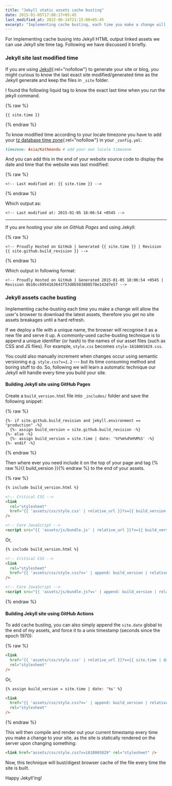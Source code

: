 ```yaml
---
title: "Jekyll static assets cache busting"
date: 2015-01-05T17:08:17+05:45
last_modified_at: 2022-06-14T21:15:00+05:45
excerpt: "Implementing cache busting, each time you make a change will allow the user's browser to download the latest site assets."
---
```


For implementing cache busing into Jekyll HTML output linked assets we can use Jekyll site time tag. Following we have discussed it briefly.

### Jekyll site last modified time

If you are using [Jekyll](http://jekyllrb.com/){:rel="nofollow"} to generate your site or blog, you might curious to know the last exact site modified/generated time as the Jekyll generate and keep the files in `_site` folder.

I found the following liquid tag to know the exact last time when you run the jekyll command.

{% raw %}

```liquid
{{ site.time }}
```

{% endraw %}

To know modified time according to your locale timezone you have to add your [tz database time zone](http://en.wikipedia.org/wiki/List_of_tz_database_time_zones){:rel="nofollow"} in your `_config.yml`:

```rb
timezone: Asia/Kathmandu # add your own locale timezone
```

And you can add this in the end of your website source code to display the date and time that the website was last modified:

{% raw %}

```text
<!-- Last modified at: {{ site.time }} -->
```

{% endraw %}

Which output as:

```text
<!-- Last modified at: 2015-01-05 18:06:54 +0545 -->
```

---

If you are hosting your site on _GitHub Pages_ and using Jekyll:

{% raw %}

```text
<!-- Proudly Hosted on GitHub | Generated {{ site.time }} | Revision {{ site.github.build_revision }} -->
```

{% endraw %}

Which output in following format:

```text
<!-- Proudly Hosted on GitHub | Generated 2015-01-05 18:06:54 +0545 | Revision 8b10cc6954163643f53d0b503888578e143d7e57 -->
```

### Jekyll assets cache busting

Implementing cache-busting each time you make a change will allow the user's browser to download the latest assets, therefore you get no site assets breakages until a hard refresh.

If we deploy a file with a unique name, the browser will recognise it as a new file and serve it up. A commonly-used cache-busting technique is to append a unique identifier (or hash) to the names of our asset files (such as CSS and JS files). For example, `style.css` becomes `style-1618065829.css`.

You could also manually increment when changes occur using semantic versioning e.g. `style.css?v=1.2` --- but its time consuming method and boring stuff to do. So, following we will learn a automatic technique our Jekyll will handle every time you build your site.

#### Building Jekyll site using GitHub Pages

Create a `build_version.html` file into `_includes/` folder and save the following snippet:

{% raw %}

```liquid
{%- if site.github.build_revision and jekyll.environment == "production" -%}
  {%- assign build_version = site.github.build_revision -%}
{%- else -%}
  {%- assign build_version = site.time | date: '%Y%m%d%H%M%S' -%}
{%- endif -%}
```

{% endraw %}

Then where ever you need include it on the top of your page and tag {% raw %}{{ build_version }}{% endraw %} to the end of your assets.

{% raw %}

```html
{% include build_version.html %}

<!-- Critical CSS -->
<link
  rel="stylesheet"
  href="{{ 'assets/css/style.css' | relative_url }}?v={{ build_version }}"
/>

<!-- Core JavaScript -->
<script src="{{ 'assets/js/bundle.js' | relative_url }}?v={{ build_version }}"></script>
```

Or,

```html
{% include build_version.html %}

<!-- Critical CSS -->
<link
  rel="stylesheet"
  href="{{ 'assets/css/style.css?v=' | append: build_version | relative_url }}"
/>

<!-- Core JavaScript -->
<script src="{{ 'assets/js/bundle.js?v=' | append: build_version | relative_url }}"></script>
```

{% endraw %}

#### Building Jekyll site using GitHub Actions

To add cache busting, you can also simply append the `site.date` global to the end of my assets, and force it to a unix timestamp (seconds since the epoch 1970):

{% raw %}

```html
<link
  href="{{ 'assets/css/style.css' | relative_url }}?v={{ site.time | date: '%s' }}"
  rel="stylesheet"
/>
```

Or,

```html
{% assign build_version = site.time | date: '%s' %}

<link
  href="{{ 'assets/css/style.css?v=' | append: build_version | relative_url }}"
  rel="stylesheet"
/>
```

{% endraw %}

This will then compile and render out your current timestamp every time you make a change to your site, as the site is statically rendered on the server upon changing something:

```html
<link href="assets/css/style.css?v=1618065829" rel="stylesheet" />
```

Now, this technique will bust/digest browser cache of the file every time the site is built.

Happy Jekyll'ing!

